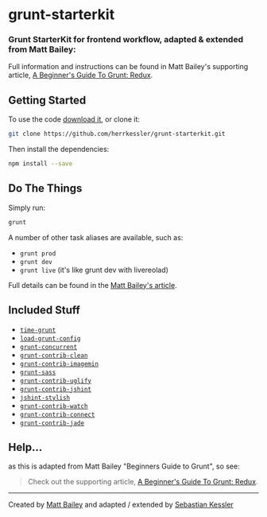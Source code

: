 # grunt-starterkit

### Grunt StarterKit for frontend workflow, adapted & extended from Matt Bailey:

Full information and instructions can be found in Matt Bailey's supporting article, [A Beginner's Guide To Grunt: Redux](http://mattbailey.io/a-beginners-guide-to-grunt-redux/).

## Getting Started

To use the code [download it](https://github.com/herrkessler/grunt-starterkit/archive/master.zip), or clone it:

```bash
git clone https://github.com/herrkessler/grunt-starterkit.git
```

Then install the dependencies:

```bash
npm install --save
```

## Do The Things

Simply run:

```bash
grunt
```

A number of other task aliases are available, such as:

- `grunt prod`
- `grunt dev`
- `grunt live` (it's like grunt dev with livereolad)

Full details can be found in the [Matt Bailey's article](http://mattbailey.io/a-beginners-guide-to-grunt-redux/).

## Included Stuff

- [`time-grunt`](https://github.com/sindresorhus/time-grunt)
- [`load-grunt-config`](https://github.com/firstandthird/load-grunt-config)
- [`grunt-concurrent`](https://github.com/sindresorhus/grunt-concurrent)
- [`grunt-contrib-clean`](https://github.com/gruntjs/grunt-contrib-clean)
- [`grunt-contrib-imagemin`](https://github.com/gruntjs/grunt-contrib-imagemin)
- [`grunt-sass`](https://github.com/sindresorhus/grunt-sass)
- [`grunt-contrib-uglify`](https://github.com/gruntjs/grunt-contrib-uglify)
- [`grunt-contrib-jshint`](https://github.com/gruntjs/grunt-contrib-jshint)
- [`jshint-stylish`](https://github.com/sindresorhus/jshint-stylish)
- [`grunt-contrib-watch`](https://github.com/gruntjs/grunt-contrib-watch)
- [`grunt-contrib-connect`](https://github.com/gruntjs/grunt-contrib-connect)
- [`grunt-contrib-jade`](https://github.com/gruntjs/grunt-contrib-jade)

## Help...

as this is adapted from Matt Bailey "Beginners Guide to Grunt", so see:

> Check out the supporting article, [A Beginner's Guide To Grunt: Redux](http://mattbailey.io/a-beginners-guide-to-grunt-redux/).

---

Created by [Matt Bailey](http://mattbailey.io/) and adapted / extended by [Sebastian Kessler](http://herrkessler.de)
